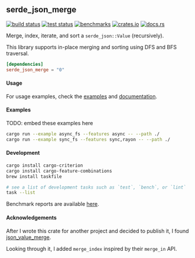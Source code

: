 ## serde_json_merge

[<img alt="build status" src="https://img.shields.io/github/actions/workflow/status/romnn/serde_json_merge/build.yaml?branch=main&label=build">](https://github.com/romnn/serde_json_merge/actions/workflows/build.yaml)
[<img alt="test status" src="https://img.shields.io/github/actions/workflow/status/romnn/serde_json_merge/test.yaml?branch=main&label=test">](https://github.com/romnn/serde_json_merge/actions/workflows/test.yaml)
[<img alt="benchmarks" src="https://img.shields.io/github/actions/workflow/status/romnn/serde_json_merge/bench.yaml?branch=main&label=bench">](https://romnn.github.io/serde_json_merge/)
[<img alt="crates.io" src="https://img.shields.io/crates/v/serde_json_merge">](https://crates.io/crates/serde_json_merge)
[<img alt="docs.rs" src="https://img.shields.io/docsrs/serde_json_merge/latest?label=docs.rs">](https://docs.rs/serde_json_merge)

Merge, index, iterate, and sort a `serde_json::Value` (recursively).

This library supports in-place merging and sorting using DFS and BFS traversal.

<!-- unlike most implementations out there that use recursion and can stack overflow. -->

```toml
[dependencies]
serde_json_merge = "0"
```

#### Usage

For usage examples, check the [examples](https://github.com/romnn/serde_json_merge/tree/main/examples) and [documentation](https://docs.rs/serde_json_merge).

#### Examples

TODO: embed these examples here

```bash
cargo run --example async_fs --features async -- --path ./
cargo run --example sync_fs --features sync,rayon -- --path ./
```

#### Development

```bash
cargo install cargo-criterion
cargo install cargo-feature-combinations
brew install taskfile

# see a list of development tasks such as `test`, `bench`, or `lint`
task --list
```

Benchmark reports are available [here](https://romnn.github.io/serde_json_merge/).

#### Acknowledgements

After I wrote this crate for another project and decided to publish it, I found [json_value_merge](https://crates.io/crates/json_value_merge).

Looking through it, I added `merge_index` inspired by their `merge_in` API.
